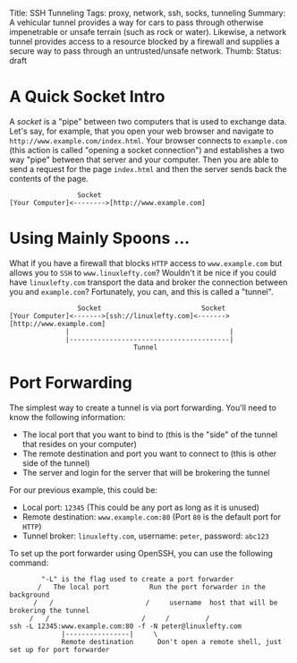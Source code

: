 Title: SSH Tunneling
Tags: proxy, network, ssh, socks, tunneling
Summary: A vehicular tunnel provides a way for cars to pass through otherwise impenetrable or unsafe terrain (such as rock or water). Likewise, a network tunnel provides access to a resource blocked by a firewall and supplies a secure way to pass through an untrusted/unsafe network.
Thumb: 
Status: draft

A Quick Socket Intro
====================

A _socket_ is a "pipe" between two computers that is used to exchange data. Let's say, for example, that you open your web browser and navigate to `http://www.example.com/index.html`.
Your browser connects to `example.com` (this action is called "opening a socket connection") and establishes a two way "pipe" between that server and your computer. Then you
are able to send a request for the page `index.html` and then the server sends back the contents of the page.

                     Socket
    [Your Computer]<-------->[http://www.example.com]

Using Mainly Spoons ...
=======================

What if you have a firewall that blocks `HTTP` access to `www.example.com` but allows you to `SSH` to `www.linuxlefty.com`? Wouldn't it be nice if you could have `linuxlefty.com` transport
the data and broker the connection between you and `example.com`? Fortunately, you can, and this is called a "tunnel".

                     Socket                         Socket
    [Your Computer]<------->[ssh://linuxlefty.com]<------->[http://www.example.com]
                  |                                        |
                  |----------------------------------------|
                                   Tunnel

Port Forwarding
===============

The simplest way to create a tunnel is via port forwarding. You'll need to know the following information:

  * The local port that you want to bind to (this is the "side" of the tunnel that resides on your computer)
  * The remote destination and port you want to connect to (this is other side of the tunnel)
  * The server and login for the server that will be brokering the tunnel

For our previous example, this could be:

  * Local port: `12345` (This could be any port as long as it is unused)
  * Remote destination: `www.example.com:80` (Port `80` is the default port for `HTTP`)
  * Tunnel broker: `linuxlefty.com`, username: `peter`, password: `abc123`

To set up the port forwarder using OpenSSH, you can use the following command:

            "-L" is the flag used to create a port forwarder
           /   The local port          Run the port forwarder in the background
          /   /                       /     username  host that will be brokering the tunnel
         /   /                       /     /         /
    ssh -L 12345:www.example.com:80 -f -N peter@linuxlefty.com
                 |----------------|     \
                 Remote destination      Don't open a remote shell, just set up for port forwarder

